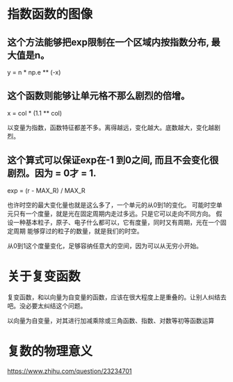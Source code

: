 # 指数函数的图像
## 这个方法能够把exp限制在一个区域内按指数分布, 最大值是n。  
y = n * np.e ** (-x)

## 这个函数则能够让单元格不那么剧烈的倍增。   
x = col * (1.1 ** col)

以变量为指数，函数特征都差不多。离得越远，变化越大。底数越大，变化越剧烈。

## 这个算式可以保证exp在-1 到0之间, 而且不会变化很剧烈。因为 = 0才 = 1. 
exp = (r - MAX_R) / MAX_R

也许时空的最大变化量也就是这么多了，一个单元的从0到1的变化。
可能时空单元只有一个度量，就是光在固定周期内走过多远。只是它可以走向不同方向。
假设一种基本粒子，原子、电子什么都可以，它有度量，同时又有周期，光在一个固定周期
能够穿过的粒子的数量，就是我们的时空。

从0到1这个度量变化，足够容纳任意大的空间，因为可以从无穷小开始。

# 关于复变函数
复变函数，和以向量为自变量的函数，应该在很大程度上是重叠的。让别人纠结去吧。没必要太纠结这个问题。

以向量为自变量，对其进行加减乘除或三角函数、指数、对数等初等函数运算


# 复数的物理意义
https://www.zhihu.com/question/23234701  
